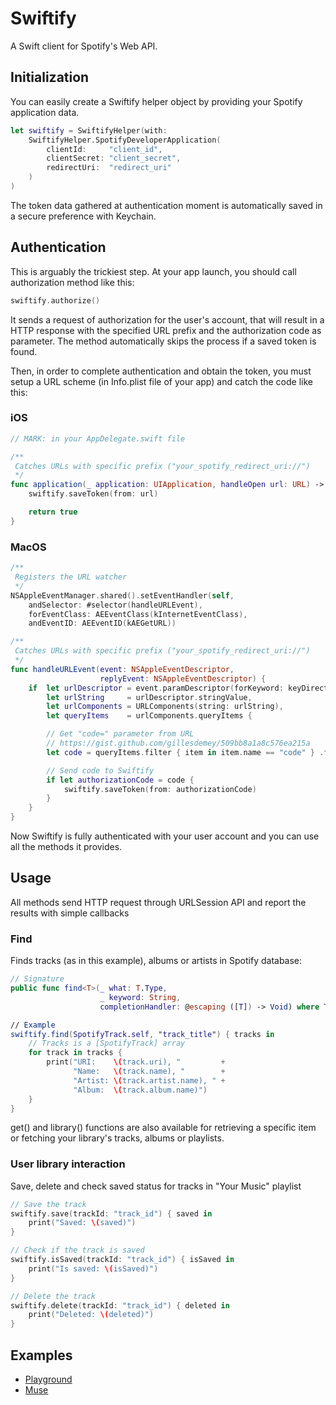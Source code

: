 # Swiftify
A Swift client for Spotify's Web API.

## Initialization
You can easily create a Swiftify helper object by providing your Spotify application data.
```swift
let swiftify = SwiftifyHelper(with:
    SwiftifyHelper.SpotifyDeveloperApplication(
        clientId:     "client_id",
        clientSecret: "client_secret",
        redirectUri:  "redirect_uri"
    )
)
```
The token data gathered at authentication moment is automatically saved in a secure preference with Keychain.

## Authentication
This is arguably the trickiest step. At your app launch, you should call authorization method like this:
```swift
swiftify.authorize()
```
It sends a request of authorization for the user's account, that will result in a HTTP response with the specified URL prefix and the authorization code as parameter.
The method automatically skips the process if a saved token is found.

Then, in order to complete authentication and obtain the token, you must setup a URL scheme (in Info.plist file of your app) and catch the code like this:
### iOS
```swift
// MARK: in your AppDelegate.swift file

/**
 Catches URLs with specific prefix ("your_spotify_redirect_uri://")
 */
func application(_ application: UIApplication, handleOpen url: URL) -> Bool {
    swiftify.saveToken(from: url)

    return true
}
```
### MacOS
```swift
/**
 Registers the URL watcher
 */
NSAppleEventManager.shared().setEventHandler(self,
    andSelector: #selector(handleURLEvent),
    forEventClass: AEEventClass(kInternetEventClass),
    andEventID: AEEventID(kAEGetURL))

/**
 Catches URLs with specific prefix ("your_spotify_redirect_uri://")
 */
func handleURLEvent(event: NSAppleEventDescriptor,
                    replyEvent: NSAppleEventDescriptor) {
	if	let urlDescriptor = event.paramDescriptor(forKeyword: keyDirectObject),
		let urlString     = urlDescriptor.stringValue,
		let urlComponents = URLComponents(string: urlString),
		let queryItems    = urlComponents.queryItems {

		// Get "code=" parameter from URL
		// https://gist.github.com/gillesdemey/509bb8a1a8c576ea215a
		let code = queryItems.filter { item in item.name == "code" } .first?.value!

		// Send code to Swiftify
		if let authorizationCode = code {
			swiftify.saveToken(from: authorizationCode)
		}
	}
}
```
Now Swiftify is fully authenticated with your user account and you can use all the methods it provides.

## Usage
All methods send HTTP request through URLSession API and report the results with simple callbacks
### Find
Finds tracks (as in this example), albums or artists in Spotify database:
```swift
// Signature
public func find<T>(_ what: T.Type,
                    _ keyword: String,
                    completionHandler: @escaping ([T]) -> Void) where T: SpotifySearchItem

// Example
swiftify.find(SpotifyTrack.self, "track_title") { tracks in
	// Tracks is a [SpotifyTrack] array
	for track in tracks {
        print("URI:    \(track.uri), "         +
              "Name:   \(track.name), "        +
              "Artist: \(track.artist.name), " +
              "Album:  \(track.album.name)")
    }
}
```
get() and library() functions are also available for retrieving a specific item or fetching your library's tracks, albums or playlists.

### User library interaction
Save, delete and check saved status for tracks in "Your Music" playlist
```swift
// Save the track
swiftify.save(trackId: "track_id") { saved in
    print("Saved: \(saved)")
}

// Check if the track is saved
swiftify.isSaved(trackId: "track_id") { isSaved in
    print("Is saved: \(isSaved)")
}

// Delete the track
swiftify.delete(trackId: "track_id") { deleted in
    print("Deleted: \(deleted)")
}
```

## Examples
- [Playground](https://github.com/xzzz9097/Swiftify/blob/master/Swiftify/Swiftify.playground/Contents.swift)
- [Muse](https://github.com/xzzz9097/Muse)
